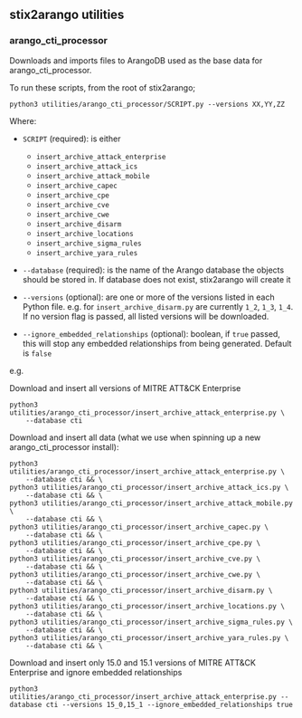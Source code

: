 ## stix2arango utilities

### arango_cti_processor

Downloads and imports files to ArangoDB used as the base data for arango_cti_processor.

To run these scripts, from the root of stix2arango;

```shell
python3 utilities/arango_cti_processor/SCRIPT.py --versions XX,YY,ZZ
```

Where:

* `SCRIPT` (required): is either
	* `insert_archive_attack_enterprise`
	* `insert_archive_attack_ics`
	* `insert_archive_attack_mobile`
	* `insert_archive_capec`
	* `insert_archive_cpe`
	* `insert_archive_cve`
	* `insert_archive_cwe`
	* `insert_archive_disarm`
	* `insert_archive_locations`
	* `insert_archive_sigma_rules`
	* `insert_archive_yara_rules`
	
* `--database` (required): is the name of the Arango database the objects should be stored in. If database does not exist, stix2arango will create it
* `--versions` (optional): are one or more of the versions listed in each Python file. e.g. for `insert_archive_disarm.py` are currently `1_2`, `1_3`, `1_4`. If no version flag is passed, all listed versions will be downloaded. 
* `--ignore_embedded_relationships` (optional): boolean, if `true` passed, this will stop any embedded relationships from being generated. Default is `false`

e.g.

Download and insert all versions of MITRE ATT&CK Enterprise

```shell
python3 utilities/arango_cti_processor/insert_archive_attack_enterprise.py \
	--database cti
```

Download and insert all data (what we use when spinning up a new arango_cti_processor install):

```shell
python3 utilities/arango_cti_processor/insert_archive_attack_enterprise.py \
	--database cti && \
python3 utilities/arango_cti_processor/insert_archive_attack_ics.py \
	--database cti && \
python3 utilities/arango_cti_processor/insert_archive_attack_mobile.py \
	--database cti && \
python3 utilities/arango_cti_processor/insert_archive_capec.py \
	--database cti && \
python3 utilities/arango_cti_processor/insert_archive_cpe.py \
	--database cti && \
python3 utilities/arango_cti_processor/insert_archive_cve.py \
	--database cti && \
python3 utilities/arango_cti_processor/insert_archive_cwe.py \
	--database cti && \
python3 utilities/arango_cti_processor/insert_archive_disarm.py \
	--database cti && \
python3 utilities/arango_cti_processor/insert_archive_locations.py \
	--database cti && \
python3 utilities/arango_cti_processor/insert_archive_sigma_rules.py \
	--database cti && \
python3 utilities/arango_cti_processor/insert_archive_yara_rules.py \
	--database cti && \
```

Download and insert only 15.0 and 15.1 versions of MITRE ATT&CK Enterprise and ignore embedded relationships

```shell
python3 utilities/arango_cti_processor/insert_archive_attack_enterprise.py --database cti --versions 15_0,15_1 --ignore_embedded_relationships true
```